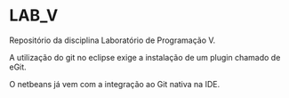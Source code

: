 # LAB_V
Repositório da disciplina Laboratório de Programação V. 

A utilização do git no eclipse exige a instalação de um plugin chamado de eGit.

O netbeans já vem com a integração ao Git nativa na IDE.
